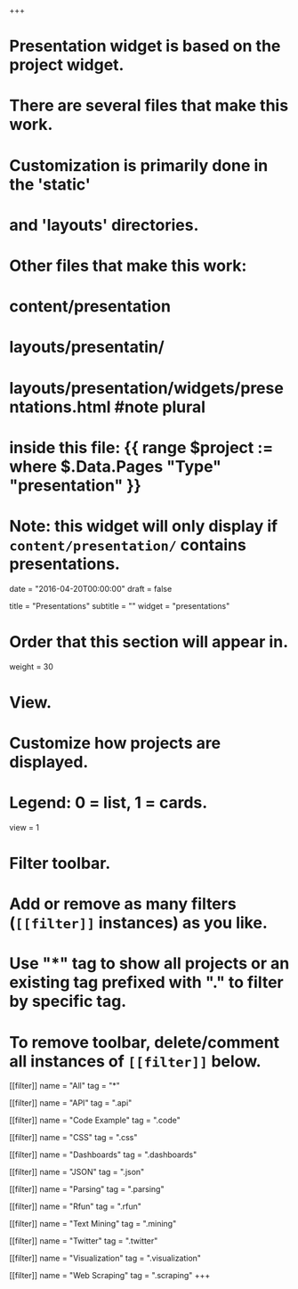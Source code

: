 +++
# Presentation widget is based on the project widget.
# There are several files that make this work.  
# Customization is primarily done in the 'static' 
# and 'layouts' directories.
# Other files that make this work:
# content/presentation
# layouts/presentatin/
# layouts/presentation/widgets/presentations.html  #note plural
# inside this file: {{ range $project := where $.Data.Pages "Type" "presentation" }}
# 
# Note: this widget will only display if `content/presentation/` contains presentations.

date = "2016-04-20T00:00:00"
draft = false

title = "Presentations"
subtitle = ""
widget = "presentations"

# Order that this section will appear in.
weight = 30

# View.
# Customize how projects are displayed.
# Legend: 0 = list, 1 = cards.
view = 1

# Filter toolbar.
# Add or remove as many filters (`[[filter]]` instances) as you like.
# Use "*" tag to show all projects or an existing tag prefixed with "." to filter by specific tag.
# To remove toolbar, delete/comment all instances of `[[filter]]` below.
[[filter]]
  name = "All"
  tag = "*"
  
[[filter]]
  name = "API"
  tag = ".api"
  
[[filter]]
  name = "Code Example"
  tag = ".code"  

[[filter]]
  name = "CSS"
  tag = ".css"
  
[[filter]]
  name = "Dashboards"
  tag = ".dashboards"

[[filter]]
  name = "JSON"
  tag = ".json"

[[filter]]
  name = "Parsing"
  tag = ".parsing"

[[filter]]
  name = "Rfun"
  tag = ".rfun"
  
[[filter]]
  name = "Text Mining"
  tag = ".mining"
  
[[filter]]
  name = "Twitter"
  tag = ".twitter"
  
[[filter]]
  name = "Visualization"
  tag = ".visualization"

[[filter]]
  name = "Web Scraping"
  tag = ".scraping"
+++

